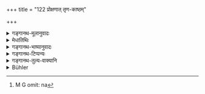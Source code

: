 +++
title = "122 प्रोक्षणात् तृण-काष्ठम्"

+++

<details><summary>गङ्गानथ-मूलानुवादः</summary>

Grass and wood and straw become pure by sprinkling; the house by sweeping and sprinkling; and an earthen pot by re-baking.—(121).
</details>

<details><summary>मेधातिथिः</summary>

व्रीह्यादिकाण्डं स्रस्तरादिप्रयोजनं **पलालम्** । **तृणानि** कुशशाद्वलादीनि ।

- <u>ननु</u> च दारवाणाम् इत्य् अत्र विकृतिः प्रकृतेर् ग्राहिकेत्य् उक्तम् । किमर्थं काष्ठग्रहणम् ।

- <u>नियमार्थम्</u>, प्रोक्षणम् एव । तेन यावन् न महान् उपघातस् तावद् दारूणि न[^२५४] तक्ष्यन्ते । चण्डालादिस्पर्शे तु "सोमसूर्यांशुमारुतैः" (य्ध् १.१९३) इत्य् अनेनैव शुद्धिः । तद्विकारणां तु दर्व्यादीनां प्रक्षालनतक्षणे स्वल्पोपघाते ऽन्नाद्युपयोगिनां कर्तव्ये । 


[^२५४]:
     M G omit: na

- **मार्जनं** शोधनं गृहस्य दूमांधकाराद्यपनयनम् । **उपाञ्जनं** सुधागोमयादिभिर् भूमिविलेपनम् । एतच् च शवचण्डालोदक्यादिभिर् भित्तिसंस्पर्शे व्यापिनि द्रष्टव्यम् । अव्याप्तौ तु तावन्मात्रस्यैव । ऊर्ध्वं शवोपघाते तु भित्तितक्षणं सूर्यरश्म्यनुप्रवेशो ऽग्निज्वालाभिमर्शनम् । क्वचित् पुनर् नवीकरणम् इत्यादिपठितं संमार्जनम् । 

- **मृन्मयानां पुनःपाकः** । पर्यग्निकरणम् उच्छिष्टपुरुषसंस्पर्शादौ द्रष्टव्यम् । पुनःपाकस् तु मद्यभाण्डादिसंस्पर्शे द्रष्टव्यः । साक्षात्स्पर्शे तु त्याग एव । यथोक्तम् 

- मद्यैर् मूत्रपुरीषैर् वा ष्ठीवनैः पूयशोणितैः ।

- संस्पृष्टं नैव शुध्येत पुनःपाकेन मृन्मयम् ॥ इति । (वध् ३.५९)
</details>

<details><summary>गङ्गानथ-भाष्यानुवादः</summary>

‘*Palāla*’, ‘*straw*,’ is the name applied to corn-stalks used in the making of mats and such other things

‘*Grass*’,—*i.e*., *kuśa*, ordinary grass, and so forth.

“In connection with the mention of ‘wooden articles’ (114), it has been remarked that the mention of the *product* implies the *cause* also; under the circumstances, why should ‘wood’ be mentioned in the present verse?”

It is mentioned for the purpose of emphasising the fact that
*sprinkling* alone is what should be done. And it is in virtue of this
that until the cause contamination is very serious, people do not have recourse to scraping the wood. In the event of its being touched fay the Cāṇḍala and such unclean persons, the purification is brought about ‘by means of the rays of the sun, of the moon and. wind’; but in the case of things made of wood,—such as the ladle and the like,—if the contamination is slight, people desirous of using them in connection with food &c., should have recourse to sprinkling and scraping.

‘*Sweeping*’—is the dealing of the house, which consists in removing of the stains of smoke and such things.

‘*Smearing*’—*i.e*., rubbing the floor with cow-dung, lime or some such thing.

All this should be understood to be necessary in the ‘case of the whole wall of the house becoming defiled by the touch of a dead body, *a cāṇḍala*, a menstruating woman and such persons; while in the case of only a portion of the wall being defiled, only that part should be
*smeared*. Bat in the case of defilement by a dead body falling on the
roof, walls should be scraped, rays of the sun should be made to enter the house, and the inside should be exposed to flames of fire; and in some cases *re-building* also has been laid down. All this comes under the term ‘*clearing*’.

Of earthen articles, there should be ‘*re-baking*’. That is, when it has been touched by a man with unwashed mouth, it shall be heated on fire; actual *rebaking* is to be done only in the case of its bring defiled by such undean things as a *wine-keg* and the like. When however it is touched by the wine itself, it should be thrown away. This is what has been thus declared by Vaśiṣṭha (3.59)—‘An earthen article is not purified by rebaking, if it has been touched by wine, mine, ordure, spittings, pus and blood’.—(121).
</details>

<details><summary>गङ्गानथ-टिप्पन्यः</summary>

(Verse 122 of others.)

This verse is quoted in *Hemādri* (Śrāddha, p. 805;—in
*Nityācārapradīpa* (p. 100);—in *Śuddhikaumudī* (pp. 311 and 306);—and
in *Kṛtyasārasamuccaya* (p. 83), which explains ‘*upāñjanam*’ as
‘smearing’.
</details>

<details><summary>गङ्गानथ-तुल्य-वाक्यानि</summary>

*Viṣṇu* (23.56).—‘A house is purified by scouring it with a broom, and
smearing the ground with cow-dung, and a book by sprinkling water over
it. Land is cleansed by smearing it with cow-dung.’

*Gautama* (1.29).—‘Metals should he scoured; things made of clay should
be thoroughly heated by fire; those of wood should be planed; and cloth
made of yarns should be washed.’

*Baudhāyana* (1.8.34).—‘Earthen vessels must be heated.’

*Baudhāyana* (1.13.21-25).—‘Grass placed on unconsecrated ground should
he washed; grass defiled out of one’s sight should he sprinkled; small
pieces of fuel should be purified in the same manner; large pieces of
wood should be washed and dried; but a large quantity of wood should be
sprinkled with water.’

*Baudhāyana* (1.14.1, 2).—‘Earthen vessels touched by impure persons
must he exposed to the fire of *kuśa* grass; those defiled by stains of
food-leavings should be exposed to another burning.’

*Āpastamba* (1.17.9, 10).—‘If he eats out of an earthen vessel, he shall
eat out of one that has not been used; if he gets a used vessel, he
shall use it after having heated it thoroughly.’

*Vaśiṣṭha* (3.49, 58).—‘Objects of metal should be scoured with ashes;
those of clay should be thoroughly heated by fire; those of wood should
he planed and cloth made of yarns should be washed. They quote the
following:—“A woman is purified by her courses, a river by its current,
brass by ashes, and an earthen pot by another burning.”’

*Viṣṇu* (23, 16, 18, 33).—‘Grass, fire-wood, dry cow-dung and leaves arc
cleansed by sprinkling of water; these same when defiled without stains,
by washing, when there is a small quantity of them; earthen vessels are
cleansed by a second burning.’

*Yājñavalkya* (1.187-188).—‘Earthenware is cleansed by a second burning;
the ground is purified by sweeping, burning and lapse of time, by cows
walking over it, by sprinkling and scraping. The house is cleansed by
sweeping and smearing.’

*Uśanas* (Aparārka, p. 263).—‘Earthenware smeared with food-leavings
should be washed; those touched by such leavings should be sprinkled.’

*Devala* (Do. 7, p. 265).—‘The ground is cleansed in five ways—by
digging, by burning, by smearing, by washing and by rain.’

*Yama* (Do.).—‘The ground is purified in seven ways—by digging, by
filling, by burning, by rain, by smearing, by cows passing over it and
by lapse of time; ground is pure everywhere except whore it bears
perceptible traces of impurity.’

*Baudhāyana* (Do.).—‘When a house has been defiled by the touch of a
corpse, its walls should be scraped, sun’s rays should be made to enter
it and it should be touched by burning fire. Solid ground should be
smeared; that with holes should he ploughed over; wet ground should have
all impurities removed and then covered over.’

*Saṃvarta* (Do.).—‘When a house has been defiled by the presence of a
dead body in it, all earthen vessels and cooked food should be thrown
away; then it should be smeared with cow-dung, and goats should be made
to smell it, then the whole of it should be sprinkled by Brahmaṇas with
*kuśa* and water.’

*Marīci* (Aparārka, p. 266).—‘If an outcast enter a house, it is
purified by smearing; if he dwells in it, then it should be burnt or
demolished.’
</details>

<details><summary>Bühler</summary>

122	Grass, wood, and straw become pure by being sprinkled (with water), a house by sweeping and smearing (it with cowdung or whitewash), an earthen (vessel) by a second burning.
</details>
